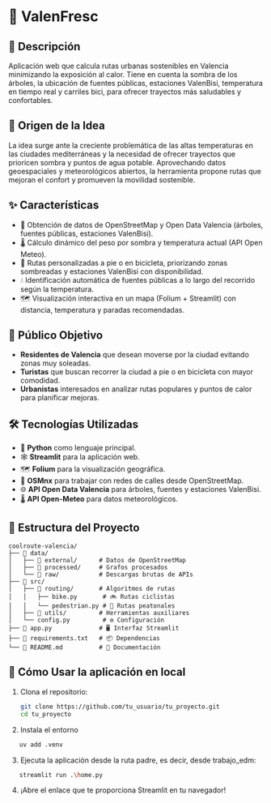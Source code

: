 # 🌳 ValenFresc 

## 📝 Descripción
Aplicación web que calcula rutas urbanas sostenibles en Valencia minimizando la exposición al calor. Tiene en cuenta la sombra de los árboles, la ubicación de fuentes públicas, estaciones ValenBisi, temperatura en tiempo real y carriles bici, para ofrecer trayectos más saludables y confortables.

## 🧠 Origen de la Idea
La idea surge ante la creciente problemática de las altas temperaturas en las ciudades mediterráneas y la necesidad de ofrecer trayectos que prioricen sombra y puntos de agua potable. Aprovechando datos geoespaciales y meteorológicos abiertos, la herramienta propone rutas que mejoran el confort y promueven la movilidad sostenible.

## ✨ Características
- 📍 Obtención de datos de OpenStreetMap y Open Data Valencia (árboles, fuentes públicas, estaciones ValenBisi).
- 🌡️ Cálculo dinámico del peso por sombra y temperatura actual (API Open Meteo).
- 🧭 Rutas personalizadas a pie o en bicicleta, priorizando zonas sombreadas y estaciones ValenBisi con disponibilidad.
- 💧 Identificación automática de fuentes públicas a lo largo del recorrido según la temperatura.
- 🗺️ Visualización interactiva en un mapa (Folium + Streamlit) con distancia, temperatura y paradas recomendadas.

## 🎯 Público Objetivo
- **Residentes de Valencia** que desean moverse por la ciudad evitando zonas muy soleadas.
- **Turistas** que buscan recorrer la ciudad a pie o en bicicleta con mayor comodidad.
- **Urbanistas** interesados en analizar rutas populares y puntos de calor para planificar mejoras.

## 🛠️ Tecnologías Utilizadas
- 🐍 **Python** como lenguaje principal.
- 🕸️ **Streamlit** para la aplicación web.
- 🗺️ **Folium** para la visualización geográfica.
- 🧮 **OSMnx** para trabajar con redes de calles desde OpenStreetMap.
- 🌐 **API Open Data Valencia** para árboles, fuentes y estaciones ValenBisi.
- 🌡️ **API Open-Meteo** para datos meteorológicos.

## 📂 Estructura del Proyecto

```text
coolroute-valencia/
├── 📂 data/
│   ├── 📂 external/      # Datos de OpenStreetMap
│   ├── 📂 processed/     # Grafos procesados
│   └── 📂 raw/           # Descargas brutas de APIs
├── 📂 src/
│   ├── 📂 routing/       # Algoritmos de rutas
│   │   ├── bike.py       # 🚲 Rutas ciclistas
│   │   └── pedestrian.py # 🚶 Rutas peatonales
│   ├── 📂 utils/         # Herramientas auxiliares
│   └── config.py         # ⚙️ Configuración
├── 📄 app.py             # 🖥️ Interfaz Streamlit
├── 📄 requirements.txt   # 📦 Dependencias
└── 📄 README.md          # 📖 Documentación
```
## 🚀 Cómo Usar la aplicación en local
1. Clona el repositorio:
   ```bash
   git clone https://github.com/tu_usuario/tu_proyecto.git
   cd tu_proyecto
   ```
2. Instala el entorno
```bash
   uv add .venv
   ```
3. Ejecuta la aplicación desde la ruta padre, es decir, desde trabajo_edm:
```bash
   streamlit run .\home.py
   ```
4. ¡Abre el enlace que te proporciona Streamlit en tu navegador!

